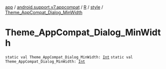 [app](../../../index.md) / [android.support.v7.appcompat](../../index.md) / [R](../index.md) / [style](index.md) / [Theme_AppCompat_Dialog_MinWidth](.)

# Theme_AppCompat_Dialog_MinWidth

`static val Theme_AppCompat_Dialog_MinWidth: `[`Int`](https://kotlinlang.org/api/latest/jvm/stdlib/kotlin/-int/index.html)
`static val Theme_AppCompat_Dialog_MinWidth: `[`Int`](https://kotlinlang.org/api/latest/jvm/stdlib/kotlin/-int/index.html)